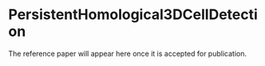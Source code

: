 # PersistentHomological3DCellDetection
The reference paper will appear here once it is accepted for publication.
